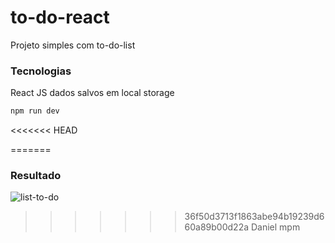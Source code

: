 # to-do-react
Projeto simples com to-do-list 

### Tecnologias
React JS
dados salvos em local storage


```js
npm run dev
```

<<<<<<< HEAD

=======
### Resultado
![list-to-do](https://github.com/dmarcosweb/to-do-react/assets/131329348/0122816e-562f-4722-b007-9a484320752e)
>>>>>>> 36f50d3713f1863abe94b19239d660a89b00d22a
Daniel mpm

